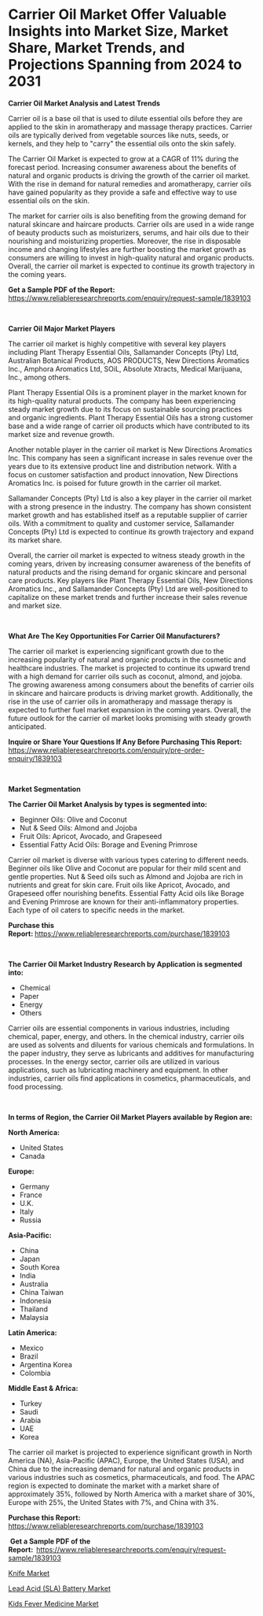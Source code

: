<p><h1>Carrier Oil Market Offer Valuable Insights into Market Size, Market Share, Market Trends, and Projections Spanning from 2024 to 2031</h1></p><p><strong>Carrier Oil Market Analysis and Latest Trends</strong></p>
<p><p>Carrier oil is a base oil that is used to dilute essential oils before they are applied to the skin in aromatherapy and massage therapy practices. Carrier oils are typically derived from vegetable sources like nuts, seeds, or kernels, and they help to "carry" the essential oils onto the skin safely.</p><p>The Carrier Oil Market is expected to grow at a CAGR of 11% during the forecast period. Increasing consumer awareness about the benefits of natural and organic products is driving the growth of the carrier oil market. With the rise in demand for natural remedies and aromatherapy, carrier oils have gained popularity as they provide a safe and effective way to use essential oils on the skin.</p><p>The market for carrier oils is also benefiting from the growing demand for natural skincare and haircare products. Carrier oils are used in a wide range of beauty products such as moisturizers, serums, and hair oils due to their nourishing and moisturizing properties. Moreover, the rise in disposable income and changing lifestyles are further boosting the market growth as consumers are willing to invest in high-quality natural and organic products. Overall, the carrier oil market is expected to continue its growth trajectory in the coming years.</p></p>
<p><strong>Get a Sample PDF of the Report:&nbsp;</strong> <a href="https://www.reliableresearchreports.com/enquiry/request-sample/1839103">https://www.reliableresearchreports.com/enquiry/request-sample/1839103</a></p>
<p>&nbsp;</p>
<p><strong>Carrier Oil Major Market Players</strong></p>
<p><p>The carrier oil market is highly competitive with several key players including Plant Therapy Essential Oils, Sallamander Concepts (Pty) Ltd, Australian Botanical Products, AOS PRODUCTS, New Directions Aromatics Inc., Amphora Aromatics Ltd, SOiL, Absolute Xtracts, Medical Marijuana, Inc., among others.</p><p>Plant Therapy Essential Oils is a prominent player in the market known for its high-quality natural products. The company has been experiencing steady market growth due to its focus on sustainable sourcing practices and organic ingredients. Plant Therapy Essential Oils has a strong customer base and a wide range of carrier oil products which have contributed to its market size and revenue growth.</p><p>Another notable player in the carrier oil market is New Directions Aromatics Inc. This company has seen a significant increase in sales revenue over the years due to its extensive product line and distribution network. With a focus on customer satisfaction and product innovation, New Directions Aromatics Inc. is poised for future growth in the carrier oil market.</p><p>Sallamander Concepts (Pty) Ltd is also a key player in the carrier oil market with a strong presence in the industry. The company has shown consistent market growth and has established itself as a reputable supplier of carrier oils. With a commitment to quality and customer service, Sallamander Concepts (Pty) Ltd is expected to continue its growth trajectory and expand its market share.</p><p>Overall, the carrier oil market is expected to witness steady growth in the coming years, driven by increasing consumer awareness of the benefits of natural products and the rising demand for organic skincare and personal care products. Key players like Plant Therapy Essential Oils, New Directions Aromatics Inc., and Sallamander Concepts (Pty) Ltd are well-positioned to capitalize on these market trends and further increase their sales revenue and market size.</p></p>
<p>&nbsp;</p>
<p><strong>What Are The Key Opportunities For Carrier Oil Manufacturers?</strong></p>
<p><p>The carrier oil market is experiencing significant growth due to the increasing popularity of natural and organic products in the cosmetic and healthcare industries. The market is projected to continue its upward trend with a high demand for carrier oils such as coconut, almond, and jojoba. The growing awareness among consumers about the benefits of carrier oils in skincare and haircare products is driving market growth. Additionally, the rise in the use of carrier oils in aromatherapy and massage therapy is expected to further fuel market expansion in the coming years. Overall, the future outlook for the carrier oil market looks promising with steady growth anticipated.</p></p>
<p><strong>Inquire or Share Your Questions If Any Before Purchasing This Report:</strong> <a href="https://www.reliableresearchreports.com/enquiry/pre-order-enquiry/1839103">https://www.reliableresearchreports.com/enquiry/pre-order-enquiry/1839103</a></p>
<p>&nbsp;</p>
<p><strong>Market Segmentation</strong></p>
<p><strong>The Carrier Oil Market Analysis by types is segmented into:</strong></p>
<p><ul><li>Beginner Oils: Olive and Coconut</li><li>Nut & Seed Oils: Almond and Jojoba</li><li>Fruit Oils: Apricot, Avocado, and Grapeseed</li><li>Essential Fatty Acid Oils: Borage and Evening Primrose</li></ul></p>
<p><p>Carrier oil market is diverse with various types catering to different needs. Beginner oils like Olive and Coconut are popular for their mild scent and gentle properties. Nut & Seed oils such as Almond and Jojoba are rich in nutrients and great for skin care. Fruit oils like Apricot, Avocado, and Grapeseed offer nourishing benefits. Essential Fatty Acid oils like Borage and Evening Primrose are known for their anti-inflammatory properties. Each type of oil caters to specific needs in the market.</p></p>
<p><strong>Purchase this Report:&nbsp;</strong><a href="https://www.reliableresearchreports.com/purchase/1839103">https://www.reliableresearchreports.com/purchase/1839103</a></p>
<p>&nbsp;</p>
<p><strong>The Carrier Oil Market Industry Research by Application is segmented into:</strong></p>
<p><ul><li>Chemical</li><li>Paper</li><li>Energy</li><li>Others</li></ul></p>
<p><p>Carrier oils are essential components in various industries, including chemical, paper, energy, and others. In the chemical industry, carrier oils are used as solvents and diluents for various chemicals and formulations. In the paper industry, they serve as lubricants and additives for manufacturing processes. In the energy sector, carrier oils are utilized in various applications, such as lubricating machinery and equipment. In other industries, carrier oils find applications in cosmetics, pharmaceuticals, and food processing.</p></p>
<p>&nbsp;</p>
<p><strong>In terms of Region, the Carrier Oil Market Players available by Region are:</strong></p>
<p>
    <p> <strong> North America: </strong>
        <ul>
            <li>United States</li>
            <li>Canada</li>
        </ul>
        </p> 
    <p> <strong> Europe: </strong>
        <ul>
            <li>Germany</li>
            <li>France</li>
            <li>U.K.</li>
            <li>Italy</li>
            <li>Russia</li>
        </ul>
        </p> 
    <p> <strong> Asia-Pacific: </strong>
        <ul>
            <li>China</li>
            <li>Japan</li>
            <li>South Korea</li>
            <li>India</li>
            <li>Australia</li>
            <li>China Taiwan</li>
            <li>Indonesia</li>
            <li>Thailand</li>
            <li>Malaysia</li>
        </ul>
        </p> 
    <p> <strong> Latin America: </strong>
        <ul>
            <li>Mexico</li>
            <li>Brazil</li>
            <li>Argentina Korea</li>
            <li>Colombia</li>
        </ul>
        </p> 
    <p> <strong> Middle East & Africa: </strong>
        <ul>
            <li>Turkey</li>
            <li>Saudi</li>
            <li>Arabia</li>
            <li>UAE</li>
            <li>Korea</li>
        </ul>
    </p>
    </p>
<p><p>The carrier oil market is projected to experience significant growth in North America (NA), Asia-Pacific (APAC), Europe, the United States (USA), and China due to the increasing demand for natural and organic products in various industries such as cosmetics, pharmaceuticals, and food. The APAC region is expected to dominate the market with a market share of approximately 35%, followed by North America with a market share of 30%, Europe with 25%, the United States with 7%, and China with 3%.</p></p>
<p><strong>Purchase this Report: </strong><a href="https://www.reliableresearchreports.com/purchase/1839103">https://www.reliableresearchreports.com/purchase/1839103</a></p>
<p>&nbsp;<strong>Get a Sample PDF of the Report:&nbsp;&nbsp;</strong><a href="https://www.reliableresearchreports.com/enquiry/request-sample/1839103">https://www.reliableresearchreports.com/enquiry/request-sample/1839103</a></p>
<p><strong></strong></p>
<p><p><a href="https://view.publitas.com/reportprime-1/decoding-the-knife-market-a-deep-dive-into-the-latest-market-trends-market-segmentation-and-competitive-analysis/">Knife Market</a></p><p><a href="https://view.publitas.com/reportprime-1/lead-acid-sla-battery-market-research-report-reveals-the-latest-trends-and-opportunities-of-this-market-for-period-from-2024-2031/">Lead Acid (SLA) Battery Market</a></p><p><a href="https://view.publitas.com/reportprime-1/kids-fever-medicine-market-size-share-trends-analysis-report-by-application-regional-outlook-competitive-strategies-and-segment-forecasts-2024-2031/">Kids Fever Medicine Market</a></p></p>